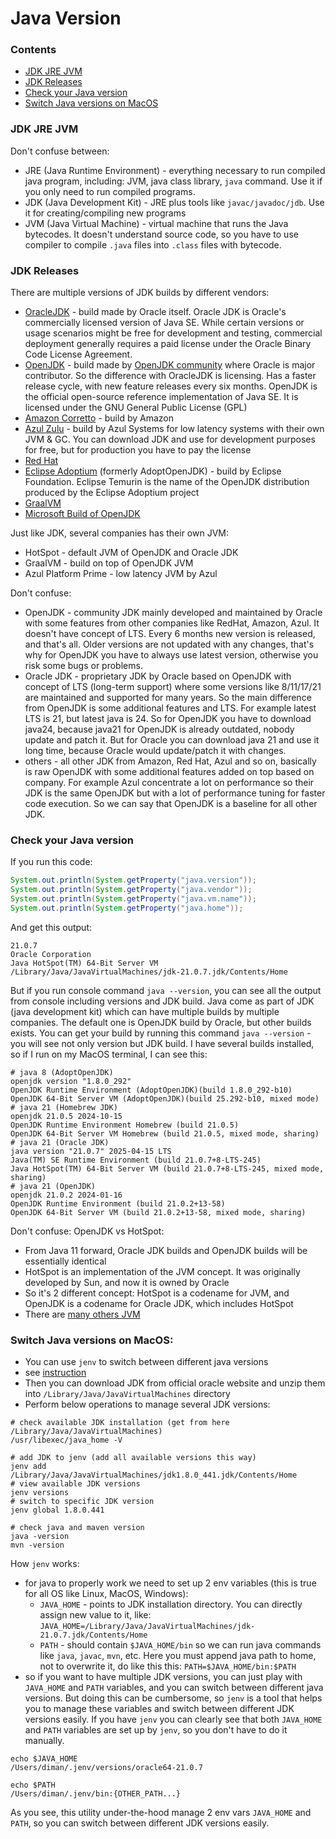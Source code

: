 # Java Version

### Contents
* [JDK JRE JVM](#jdk-jre-jvm)
* [JDK Releases](#jdk-releases)
* [Check your Java version](#check-your-java-version)
* [Switch Java versions on MacOS](#switch-java-versions-on-macos)

### JDK JRE JVM
Don't confuse between:
* JRE (Java Runtime Environment) - everything necessary to run compiled java program, including: JVM, java class library, `java` command. Use it if you only need to run compiled programs.
* JDK (Java Development Kit) - JRE plus tools like `javac/javadoc/jdb`. Use it for creating/compiling new programs
* JVM (Java Virtual Machine) - virtual machine that runs the Java bytecodes. It doesn't understand source code, so you have to use compiler to compile `.java` files into `.class` files with bytecode.

### JDK Releases
There are multiple versions of JDK builds by different vendors:
* [OracleJDK](https://www.oracle.com/ae/java/technologies/downloads/archive/) - build made by Oracle itself. Oracle JDK is Oracle's commercially licensed version of Java SE. While certain versions or usage scenarios might be free for development and testing, commercial deployment generally requires a paid license under the Oracle Binary Code License Agreement.
* [OpenJDK](https://jdk.java.net/archive/) - build made by [OpenJDK community](https://openjdk.org/) where Oracle is major contributor. So the difference with OracleJDK is licensing. Has a faster release cycle, with new feature releases every six months. OpenJDK is the official open-source reference implementation of Java SE. It is licensed under the GNU General Public License (GPL)
* [Amazon Corretto](https://docs.aws.amazon.com/corretto/) - build by Amazon
* [Azul Zulu](https://www.azul.com/downloads/?version=java-21-lts&os=macos&architecture=arm-64-bit&package=jdk#zulu) - build by Azul Systems for low latency systems with their own JVM & GC. You can download JDK and use for development purposes for free, but for production you have to pay the license
* [Red Hat](https://developers.redhat.com/products/openjdk/download)
* [Eclipse Adoptium](https://adoptium.net/en-GB/temurin/releases) (formerly AdoptOpenJDK) - build by Eclipse Foundation. Eclipse Temurin is the name of the OpenJDK distribution produced by the Eclipse Adoptium project
* [GraalVM](https://www.graalvm.org/downloads)
* [Microsoft Build of OpenJDK](https://www.microsoft.com/openjdk)

Just like JDK, several companies has their own JVM:
* HotSpot - default JVM of OpenJDK and Oracle JDK
* GraalVM - build on top of OpenJDK JVM
* Azul Platform Prime - low latency JVM by Azul

Don't confuse:
* OpenJDK - community JDK mainly developed and maintained by Oracle with some features from other companies like RedHat, Amazon, Azul. It doesn't have concept of LTS. Every 6 months new version is released, and that's all. Older versions are not updated with any changes, that's why for OpenJDK you have to always use latest version, otherwise you risk some bugs or problems.
* Oracle JDK - proprietary JDK by Oracle based on OpenJDK with concept of LTS (long-term support) where some versions like 8/11/17/21 are maintained and supported for many years. So the main difference from OpenJDK is some additional features and LTS. For example latest LTS is 21, but latest java is 24. So for OpenJDK you have to download java24, because java21 for OpenJDK is already outdated, nobody update and patch it. But for Oracle you can download java 21 and use it long time, because Oracle would update/patch it with changes.
* others - all other JDK from Amazon, Red Hat, Azul and so on, basically is raw OpenJDK with some additional features added on top based on company. For example Azul concentrate a lot on performance so their JDK is the same OpenJDK but with a lot of performance tuning for faster code execution. So we can say that OpenJDK is a baseline for all other JDK.

### Check your Java version
If you run this code:
```java
System.out.println(System.getProperty("java.version"));
System.out.println(System.getProperty("java.vendor"));
System.out.println(System.getProperty("java.vm.name"));
System.out.println(System.getProperty("java.home"));
```
And get this output:
```shell
21.0.7
Oracle Corporation
Java HotSpot(TM) 64-Bit Server VM
/Library/Java/JavaVirtualMachines/jdk-21.0.7.jdk/Contents/Home
```
But if you run console command `java --version`, you can see all the output from console including versions and JDK build.
Java come as part of JDK (java development kit) which can have multiple builds by multiple companies. The default one is OpenJDK build by Oracle, but other builds exists. You can get your build by running this command `java --version` - you will see not only version but JDK build. I have several builds installed, so if I run on my MacOS terminal, I can see this:
```shell
# java 8 (AdoptOpenJDK)
openjdk version "1.8.0_292"
OpenJDK Runtime Environment (AdoptOpenJDK)(build 1.8.0_292-b10)
OpenJDK 64-Bit Server VM (AdoptOpenJDK)(build 25.292-b10, mixed mode)
# java 21 (Homebrew JDK)
openjdk 21.0.5 2024-10-15
OpenJDK Runtime Environment Homebrew (build 21.0.5)
OpenJDK 64-Bit Server VM Homebrew (build 21.0.5, mixed mode, sharing)
# java 21 (Oracle JDK)
java version "21.0.7" 2025-04-15 LTS
Java(TM) SE Runtime Environment (build 21.0.7+8-LTS-245)
Java HotSpot(TM) 64-Bit Server VM (build 21.0.7+8-LTS-245, mixed mode, sharing)
# java 21 (OpenJDK)
openjdk 21.0.2 2024-01-16
OpenJDK Runtime Environment (build 21.0.2+13-58)
OpenJDK 64-Bit Server VM (build 21.0.2+13-58, mixed mode, sharing)
```

Don't confuse: OpenJDK vs HotSpot:
* From Java 11 forward, Oracle JDK builds and OpenJDK builds will be essentially identical
* HotSpot is an implementation of the JVM concept. It was originally developed by Sun, and now it is owned by Oracle
* So it's 2 different concept: HotSpot is a codename for JVM, and OpenJDK is a codename for Oracle JDK, which includes HotSpot
* There are [many others JVM](https://en.wikipedia.org/wiki/List_of_Java_virtual_machines)

### Switch Java versions on MacOS:
* You can use `jenv` to switch between different java versions
* see [instruction](https://gist.github.com/gramcha/81dcec3f1e4ce8cffd7f248d3e2a42a7)
* Then you can download JDK from official oracle website and unzip them into `/Library/Java/JavaVirtualMachines` directory
* Perform below operations to manage several JDK versions:
```shell
# check available JDK installation (get from here /Library/Java/JavaVirtualMachines)
/usr/libexec/java_home -V

# add JDK to jenv (add all available versions this way)
jenv add /Library/Java/JavaVirtualMachines/jdk1.8.0_441.jdk/Contents/Home
# view available JDK versions
jenv versions
# switch to specific JDK version
jenv global 1.8.0.441

# check java and maven version
java -version
mvn -version
```
How `jenv` works:
* for java to properly work we need to set up 2 env variables (this is true for all OS like Linux, MacOS, Windows):
    * `JAVA_HOME` - points to JDK installation directory. You can directly assign new value to it, like: `JAVA_HOME=/Library/Java/JavaVirtualMachines/jdk-21.0.7.jdk/Contents/Home`
    * `PATH` - should contain `$JAVA_HOME/bin` so we can run java commands like `java`, `javac`, `mvn`, etc. Here you must append java path to home, not to overwrite it, do like this this: `PATH=$JAVA_HOME/bin:$PATH`
* so if you want to have multiple JDK versions, you can just play with `JAVA_HOME` and `PATH` variables, and you can switch between different java versions. But doing this can be cumbersome, so `jenv` is a tool that helps you to manage these variables and switch between different JDK versions easily. If you have `jenv` you can clearly see that both `JAVA_HOME` and `PATH` variables are set up by `jenv`, so you don't have to do it manually.
```shell
echo $JAVA_HOME
/Users/diman/.jenv/versions/oracle64-21.0.7

echo $PATH
/Users/diman/.jenv/bin:{OTHER_PATH...}
```
As you see, this utility under-the-hood manage 2 env vars `JAVA_HOME` and `PATH`, so you can switch between different JDK versions easily.

